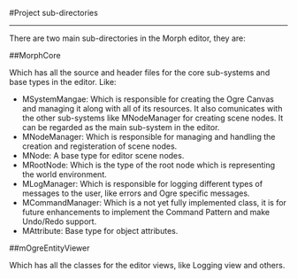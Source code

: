 #Project sub-directories
************************

There are two main sub-directories in the Morph editor, they are:

##MorphCore

Which has all the source and header files for the core sub-systems and base types in the editor. Like:

- MSystemMangae: Which is responsible for creating the Ogre Canvas and managing it along with
all of its resources. It also comunicates with the other sub-systems like MNodeManager for creating
scene nodes. It can be regarded as the main sub-system in the editor.
- MNodeManager: Which is responsible for managing and handling the creation and registeration of
scene nodes.
- MNode: A base type for editor scene nodes.
- MRootNode: Which is the type of the root node which is representing the world environment.
- MLogManager: Which is responsible for logging different types of messages to the user, like
errors and Ogre specific messages.
- MCommandManager: Which is a not yet fully implemented class, it is for future enhancements to
implement the Command Pattern and make Undo/Redo support.
- MAttribute: Base type for object attributes.

##mOgreEntityViewer

Which has all the classes for the editor views, like Logging view and others.